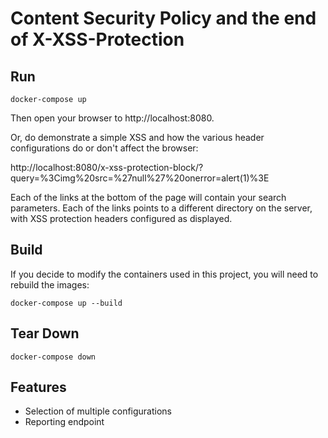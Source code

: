 # Content Security Policy and the end of X-XSS-Protection

## Run

```shell
docker-compose up
```

Then open your browser to http://localhost:8080.

Or, do demonstrate a simple XSS and how the various header configurations do or
don't affect the browser:

http://localhost:8080/x-xss-protection-block/?query=%3Cimg%20src=%27null%27%20onerror=alert(1)%3E

Each of the links at the bottom of the page will contain your search parameters.
Each of the links points to a different directory on the server, with XSS
protection headers configured as displayed.


## Build

If you decide to modify the containers used in this project, you will need to
rebuild the images:

```shell
docker-compose up --build
```

## Tear Down

```shell
docker-compose down
```


## Features

* Selection of multiple configurations
* Reporting endpoint
